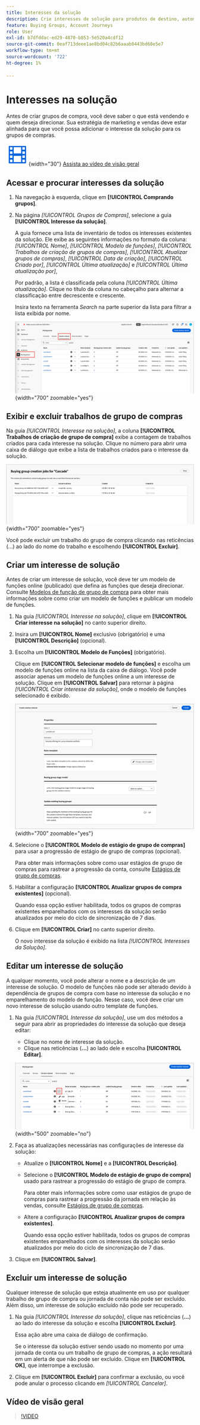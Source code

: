 ```yaml
---
title: Interesses da solução
description: Crie interesses de solução para produtos de destino, automatize a criação de grupos de compra com modelos de função e gerencie a progressão de estágio no Journey Optimizer B2B edition.
feature: Buying Groups, Account Journeys
role: User
exl-id: b7dfddac-ed29-4870-b853-5e520a4cdf12
source-git-commit: 0eaf713deee1ae8bd04c82b6aaab0443bd60e5e7
workflow-type: tm+mt
source-wordcount: '722'
ht-degree: 1%

---
```


# Interesses na solução

Antes de criar grupos de compra, você deve saber o que está vendendo e quem deseja direcionar. Sua estratégia de marketing e vendas deve estar alinhada para que você possa adicionar o interesse da solução para os grupos de compras.

![Vídeo](../../assets/do-not-localize/icon-video.svg){width="30"} [Assista ao vídeo de visão geral](#overview-video)

## Acessar e procurar interesses da solução

1. Na navegação à esquerda, clique em **[!UICONTROL Comprando grupos]**.

1. Na página _[!UICONTROL Grupos de Compras]_, selecione a guia **[!UICONTROL Interesse da solução]**.

   A guia fornece uma lista de inventário de todos os interesses existentes da solução. Ele exibe as seguintes informações no formato da coluna: _[!UICONTROL Nome]_, _[!UICONTROL Modelo de funções]_, _[!UICONTROL Trabalhos de criação de grupos de compras]_, _[!UICONTROL Atualizar grupos de compras]_, _[!UICONTROL Data de criação]_, _[!UICONTROL Criado por]_, _[!UICONTROL Última atualização]_ e _[!UICONTROL Última atualização por]_,

   Por padrão, a lista é classificada pela coluna _[!UICONTROL Última atualização]_. Clique no título da coluna no cabeçalho para alternar a classificação entre decrescente e crescente.

   Insira texto na ferramenta _Search_ na parte superior da lista para filtrar a lista exibida por nome.

   ![Guia Interesse da solução](assets/solution-interest-tab.png){width="700" zoomable="yes"}

## Exibir e excluir trabalhos de grupo de compras

Na guia _[!UICONTROL Interesse na solução]_, a coluna **[!UICONTROL Trabalhos de criação de grupo de compra]** exibe a contagem de trabalhos criados para cada interesse na solução. Clique no número para abrir uma caixa de diálogo que exibe a lista de trabalhos criados para o interesse da solução.

![Comprando trabalhos do grupo para interesse na solução](assets/buying-group-jobs-for-solution-interest.png){width="700" zoomable="yes"}

Você pode excluir um trabalho do grupo de compra clicando nas reticências (...) ao lado do nome do trabalho e escolhendo **[!UICONTROL Excluir]**.

## Criar um interesse de solução

Antes de criar um interesse de solução, você deve ter um modelo de funções online (publicado) que defina as funções que deseja direcionar. Consulte [Modelos de função de grupo de compra](./buying-groups-role-templates.md) para obter mais informações sobre como criar um modelo de funções e publicar um modelo de funções.

1. Na guia _[!UICONTROL Interesse na solução]_, clique em **[!UICONTROL Criar interesse na solução]** no canto superior direito.

1. Insira um **[!UICONTROL Nome]** exclusivo (obrigatório) e uma **[!UICONTROL Descrição]** (opcional).

1. Escolha um **[!UICONTROL Modelo de Funções]** (obrigatório).

   Clique em **[!UICONTROL Selecionar modelo de funções]** e escolha um modelo de funções online na lista da caixa de diálogo. Você pode associar apenas um modelo de funções online a um interesse de solução. Clique em **[!UICONTROL Salvar]** para retornar à página _[!UICONTROL Criar interesse da solução]_, onde o modelo de funções selecionado é exibido.

   ![Adicionar um modelo de funções ao interesse de solução](assets/solution-interest-create.png){width="700" zoomable="yes"}

1. Selecione o **[!UICONTROL Modelo de estágio de grupo de compras]** para usar a progressão de estágio de grupo de compras (opcional).

   Para obter mais informações sobre como usar estágios de grupo de compras para rastrear a progressão da conta, consulte [Estágios de grupo de compras](./buying-group-stages.md).

1. Habilitar a configuração **[!UICONTROL Atualizar grupos de compra existentes]** (opcional).

   Quando essa opção estiver habilitada, todos os grupos de compras existentes emparelhados com os interesses da solução serão atualizados por meio do ciclo de sincronização de 7 dias.

1. Clique em **[!UICONTROL Criar]** no canto superior direito.

   O novo interesse da solução é exibido na lista _[!UICONTROL Interesses da Solução]_.

## Editar um interesse de solução

A qualquer momento, você pode alterar o nome e a descrição de um interesse de solução. O modelo de funções não pode ser alterado devido à dependência de grupos de compra com base no interesse da solução e no emparelhamento do modelo de função. Nesse caso, você deve criar um novo interesse de solução usando outro template de funções.

1. Na guia _[!UICONTROL Interesse da solução]_, use um dos métodos a seguir para abrir as propriedades do interesse da solução que deseja editar:

   * Clique no nome de interesse da solução.
   * Clique nas reticências (**...**) ao lado dele e escolha **[!UICONTROL Editar]**.

   ![Menu Mais interesses da solução](assets/solution-interests-more-menu.png){width="500" zoomable="no"}

1. Faça as atualizações necessárias nas configurações de interesse da solução:

   * Atualize o **[!UICONTROL Nome]** e a **[!UICONTROL Descrição]**.

   * Selecione o **[!UICONTROL Modelo de estágio de grupo de compra]** usado para rastrear a progressão do estágio de grupo de compra.

     Para obter mais informações sobre como usar estágios de grupo de compras para rastrear a progressão da jornada em relação às vendas, consulte [Estágios de grupo de compras](./buying-group-stages.md).

   * Altere a configuração **[!UICONTROL Atualizar grupos de compra existentes]**.

     Quando essa opção estiver habilitada, todos os grupos de compras existentes emparelhados com os interesses da solução serão atualizados por meio do ciclo de sincronização de 7 dias.

1. Clique em **[!UICONTROL Salvar]**.

## Excluir um interesse de solução

Qualquer interesse de solução que esteja atualmente em uso por qualquer trabalho de grupo de compra ou jornada de conta não pode ser excluído. Além disso, um interesse de solução excluído não pode ser recuperado.

1. Na guia _[!UICONTROL Interesse da solução]_, clique nas reticências (**...**) ao lado do interesse da solução e escolha **[!UICONTROL Excluir]**.

   Essa ação abre uma caixa de diálogo de confirmação.

   Se o interesse da solução estiver sendo usado no momento por uma jornada de conta ou um trabalho de grupo de compras, a ação resultará em um alerta de que não pode ser excluído. Clique em **[!UICONTROL OK]**, que interrompe a exclusão.

1. Clique em **[!UICONTROL Excluir]** para confirmar a exclusão, ou você pode anular o processo clicando em _[!UICONTROL Cancelar]_.

## Vídeo de visão geral

>[!VIDEO](https://video.tv.adobe.com/v/3450118/?learn=on&captions=por_br)
